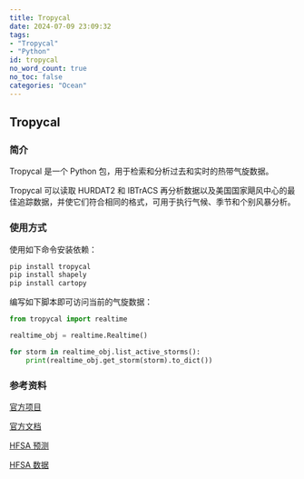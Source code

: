```yaml
---
title: Tropycal 
date: 2024-07-09 23:09:32
tags:
- "Tropycal"
- "Python"
id: tropycal
no_word_count: true
no_toc: false
categories: "Ocean"
---
```


## Tropycal 

### 简介

Tropycal 是一个 Python 包，用于检索和分析过去和实时的热带气旋数据。

Tropycal 可以读取 HURDAT2 和 IBTrACS 再分析数据以及美国国家飓风中心的最佳追踪数据，并使它们符合相同的格式，可用于执行气候、季节和个别风暴分析。

### 使用方式

使用如下命令安装依赖：

```bash
pip install tropycal
pip install shapely
pip install cartopy
```

编写如下脚本即可访问当前的气旋数据：

```python
from tropycal import realtime

realtime_obj = realtime.Realtime()

for storm in realtime_obj.list_active_storms():
    print(realtime_obj.get_storm(storm).to_dict())
```


### 参考资料

[官方项目](https://github.com/tropycal/tropycal)

[官方文档](https://tropycal.github.io/tropycal/)

[HFSA 预测](https://www.emc.ncep.noaa.gov/hurricane/HFSA/index.php)

[HFSA 数据](https://noaa-nws-hafs-pds.s3.amazonaws.com/index.html)
